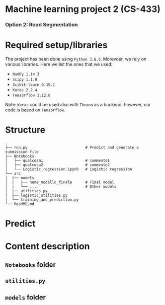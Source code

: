 # Machine learning project 2 (CS-433)
### Option 2: Road Segmentation


# Required setup/libraries
The project has been done using `Python 3.6.5`. Morevoer, we rely on various libraries. Here we list the ones that we used:
* `NumPy 1.14.3`
* `Scipy 1.1.0`
* `Scikit-learn 0.19.1`
* `Keras 2.2.4`
* `Tensorflow 1.12.0`

Note: `Keras` could be used also with `Theano` as a backend, however, our code is based on `Tensorflow`.

# Structure
    .
    ├── run.py                          # Predict and generate a submission file
    ├── Notebooks                       
    │   ├── qualcosa1                   # commento1
    │   ├── qualcosa2                   # commento2
    │   └── Logistic_regression.ipynb   # Logistic regression
    └── src
    │  ├── models                       
    │  |   ├── nome_modello_finale      # Final model
    │  |   └── ...                      # Other models
    |  ├── utilities.py                 
    |  ├── logistic_utilities.py
    |  └── training_and_prediction.py
    └── ReadME.md

# Predict

# Content description
## `Notebooks` folder
## `utilities.py`
## `models` folder
